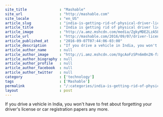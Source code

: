 ```yaml
---
site_title               : "Mashable"
site_url                 : "http://mashable.com"
site_locale              : "en_US"
article_slug             : "india-is-getting-rid-of-physical-driver-licenses-with-smartphones"
article_title            : "India is getting rid of physical driver licenses with smartphones"
article_image            : "http://a.amz.mshcdn.com/media/ZgkyMDE2LzA5LzA3LzkyL0dldHR5SW1hZ2VzNDgzMDMzMzExLmQxNjBhLmpwZwpwCXRodW1iCTEyMDB4NjMwCmUJanBn/c8b0870f/5da/GettyImages-483033311.jpg"
article_url              : "http://mashable.com/2016/09/07/driver-license-india-digilocker-smartphone-app/"
article_published_at     : "2016-09-07T07:44:06-03:00"
article_description      : "If you drive a vehicle in India, you won't have to fret about forgetting your driver's license or car registration papers any more."
article_author_name      : null
article_author_image     : "http://i.amz.mshcdn.com/XgcAoFzSPn6m0n2N-fxb3PBjEXw=/90x90/2016%2F09%2F19%2F50%2F201609199fnewnewnew.b79e7.7c49f.jpg"
article_author_biography : null
article_author_profile   : null
article_author_facebook  : null
article_author_twitter   : null
category                 : ['technology']
tags                     : ['Mashable']
permalink                : "/:categories/india-is-getting-rid-of-physical-driver-licenses-with-smartphones/"
layout                   : post
---
```


If you drive a vehicle in India, you won't have to fret about forgetting your driver's license or car registration papers any more.
